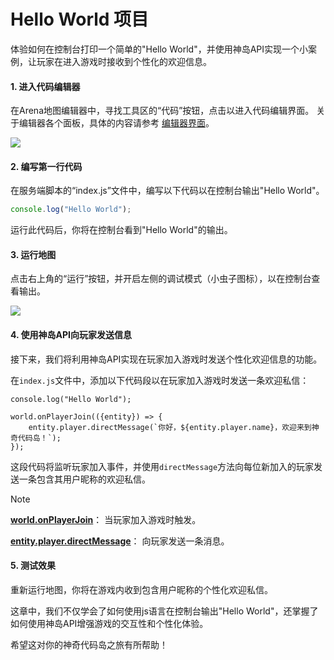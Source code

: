 # Hello World 项目

体验如何在控制台打印一个简单的"Hello World"，并使用神岛API实现一个小案例，让玩家在进入游戏时接收到个性化的欢迎信息。

#### 1. 进入代码编辑器

在Arena地图编辑器中，寻找工具区的“代码”按钮，点击以进入代码编辑界面。
关于编辑器各个面板，具体的内容请参考 [编辑器界面](/editor/index)。

![](/QQ20240913-152031.png)

#### 2. 编写第一行代码

在服务端脚本的“index.js”文件中，编写以下代码以在控制台输出"Hello World"。

```js
console.log("Hello World");
```

运行此代码后，你将在控制台看到"Hello World"的输出。

#### 3. 运行地图

点击右上角的“运行”按钮，并开启左侧的调试模式（小虫子图标），以在控制台查看输出。

![](/QQ20240913-152456.png)

#### 4. 使用神岛API向玩家发送信息

接下来，我们将利用神岛API实现在玩家加入游戏时发送个性化欢迎信息的功能。

在`index.js`文件中，添加以下代码段以在玩家加入游戏时发送一条欢迎私信：

```js{3-5}
console.log("Hello World");

world.onPlayerJoin(({entity}) => {
    entity.player.directMessage(`你好，${entity.player.name}，欢迎来到神奇代码岛！`);
});
```

这段代码将监听玩家加入事件，并使用`directMessage`方法向每位新加入的玩家发送一条包含其用户昵称的欢迎私信。

> [!NOTE]
> [**world.onPlayerJoin**](https://www.yuque.com/box3lab/api/ok49sqk24sfmx46u#KgCvN)： 当玩家加入游戏时触发。
>
> [**entity.player.directMessage**](https://www.yuque.com/box3lab/api/vyz9axw1n5g8smti#ItFKd)： 向玩家发送一条消息。


#### 5. 测试效果

重新运行地图，你将在游戏内收到包含用户昵称的个性化欢迎私信。

这章中，我们不仅学会了如何使用js语言在控制台输出"Hello World"，还掌握了如何使用神岛API增强游戏的交互性和个性化体验。

希望这对你的神奇代码岛之旅有所帮助！
